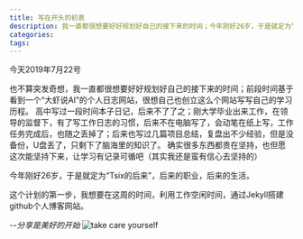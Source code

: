 ```yaml
---
title: 写在开头的初衷
description: 我一直都很想要好好规划好自己的接下来的时间；今年刚好26岁，于是就定为“Tsix的后来”，后来的职业，后来的生活。
categories:
tags:
---
```


今天2019年7月22号

也不算突发奇想，我一直都很想要好好规划好自己的接下来的时间；前段时间基于看到一个“大虾说AI”的个人日志网站，很想自己也创立这么个网站写写自己的学习历程。
高中写过一段时间本子日记，后来不了了之；刚大学毕业出来工作，在领导的监督下，有了写工作日志的习惯，后来不在电脑写了，会动笔在纸上写，工作任务完成后，也随之丢掉了；后来也写过几篇项目总结，复盘出不少经验，但是没备份，U盘丢了，只剩下了脑海里的知识了。
确实很多东西都贵在坚持，也但愿这次能坚持下来，让学习有记录可循吧（其实我还是蛮有信心去坚持的）

今年刚好26岁，于是就定为“Tsix的后来”，后来的职业，后来的生活。

这个计划的第一步，我想要在这周的时间，利用工作空闲时间，通过Jekyll搭建github个人博客网站。

*--分享是美好的开始*
![take care yourself](https://upload-images.jianshu.io/upload_images/18902003-baa5bbcb7dcc65be?imageMogr2/auto-orient/strip%7CimageView2/2/w/1240)
